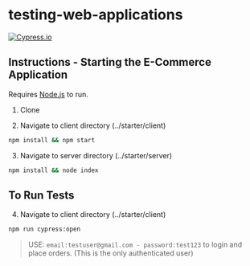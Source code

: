 # testing-web-applications
[![Cypress.io](https://img.shields.io/badge/tested%20with-Cypress-04C38E.svg)](https://www.cypress.io/)


## Instructions - Starting the E-Commerce Application

Requires [Node.js](https://nodejs.org/)  to run.

1. Clone

2. Navigate to client directory (../starter/client)
```sh
npm install && npm start
```
3. Navigate to server directory (../starter/server)
```sh
npm install && node index
```

## To Run Tests

4. Navigate to client directory (../starter/client)
```sh
npm run cypress:open
```


> USE: `email:testuser@gmail.com - password:test123` to login and place orders. (This is the only authenticated user)



